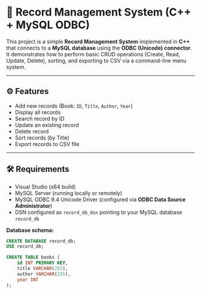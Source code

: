 # 📘 Record Management System (C++ + MySQL ODBC)

This project is a simple **Record Management System** implemented in **C++** that connects to a **MySQL database** using the **ODBC (Unicode) connector**.  
It demonstrates how to perform basic CRUD operations (Create, Read, Update, Delete), sorting, and exporting to CSV via a command-line menu system.

---

## ⚙️ Features
- Add new records (Book: `ID`, `Title`, `Author`, `Year`)  
- Display all records  
- Search record by ID  
- Update an existing record  
- Delete record  
- Sort records (by Title)  
- Export records to CSV file  

---

## 🛠️ Requirements
- Visual Studio (x64 build)  
- MySQL Server (running locally or remotely)  
- MySQL ODBC 9.4 Unicode Driver (configured via **ODBC Data Source Administrator**)  
- DSN configured as `record_db_dsn` pointing to your MySQL database `record_db`

**Database schema:**
```sql
CREATE DATABASE record_db;
USE record_db;

CREATE TABLE books (
    id INT PRIMARY KEY,
    title VARCHAR(255),
    author VARCHAR(255),
    year INT
);
